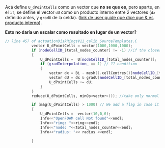 Acá define `U_dPointCells` como un vector que **no se que es**, pero aparte, en el `if`, se define el vector `dU` como un producto interno entre 2 vectores (`dx` definido antes, y `gradU` de la celda).  ([link de user guide que dice que & es producto interno](https://www.openfoam.com/documentation/guides/v2112/doc/openfoam-guide-expression-syntax.html)).

**Esto no daría un escalar como resultado en lugar de un vector?**
```cpp
// line 457 of actuationDiskRingsV11_calib_SourceTemplates.C
            vector U_dPointCells = vector(1000,1000,1000);
            if (nodeCellID_[total_nodes_counter] != -1) //if the closer cell is in this procesor
            {
	            U_dPointCells =  U[nodeCellID_[total_nodes_counter]];
        		if (gradInterpolation_ == 1) // ?? condition
        		{     		
            		vector dx = Bi - mesh().cellCentres()[nodeCellID_[total_nodes_counter]];
		            vector dU = dx & gradU[nodeCellID_[total_nodes_counter]]; // & = internal product of 2 vectors in OF --> scalar...
		            U_dPointCells += dU;
                }
            }
            reduce(U_dPointCells, minOp<vector>()); //take only normal values of U

            if (mag(U_dPointCells) > 1000) // We add a flag in case it does not find a cell near
            {
	            U_dPointCells =  vector(10,0,0);
                Info<<"OpenFOAM cell Not found"<<endl;
                Info<<"ring: "<<ring<<endl;
                Info<<"node: "<<total_nodes_counter<<endl;
                Info<<"radius: "<< radius <<endl;
            
            }
```
